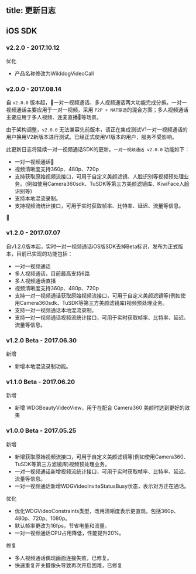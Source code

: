 
title: 更新日志
---

## iOS SDK

### v2.2.0 - 2017.10.12

<span class="changelog optimize">优化</span>

- 产品名称修改为WilddogVideoCall

### v2.0.0 - 2017.08.14

自 `v2.0.0` 版本起，一对一视频通话、多人视频通话两大功能完成分拆。一对一视频通话主要应用于一对一视频，采用 `P2P + NAT穿透`的混合方案；多人视频通话主要应用于多人视频、连麦直播等场景。

由于架构调整，`v2.0.0` 无法兼容先前版本，请正在集成测试V1一对一视频通话的用户换用V2新版本进行测试。已经正式使用V1版本的用户，服务不受影响。

此更新日志将延续一对一视频通话SDK的更新。`一对一视频通话 v2.0.0` 功能如下：

- 一对一视频通话
- 视频清晰度支持360p、480p、720p
- 支持获取原始视频流接口，可用于自定义美颜滤镜、人脸识别等视频预处理业务。(例如使用Camera360sdk、TuSDK等第三方美颜滤镜库、KiwiFace人脸识别等)
- 支持本地混流录制。
- 支持视频流统计接口，可用于实时获取帧率、比特率、延迟、流量等信息。




### v1.2.0 - 2017.07.07

自v1.2.0版本起，实时一对一视频通话iOS版SDK去掉Beta标识，发布为正式版本，目前已实现的功能包括：

- 一对一视频通话
- 多人视频通话，目前最高支持6路
- 多人视频通话直播
- 视频清晰度支持360p、480p、720p
- 支持一对一视频通话获取原始视频流接口，可用于自定义美颜滤镜等(例如使用Camera360sdk、TuSDK等第三方美颜滤镜库)视频预处理业务。
- 支持一对一视频通话本地混流录制。
- 支持一对一视频通话视频流统计接口，可用于实时获取帧率、比特率、延迟、流量等信息。

### v1.2.0 Beta - 2017.06.30

<span class="changelog add">新增</span>

- 新增本地混流录制功能。

### v1.1.0 Beta - 2017.06.20

<span class="changelog add">新增</span>

- 新增 WDGBeautyVideoView，用于在配合 Camera360 美颜时达到更好的效果

### v1.0.0 Beta - 2017.05.25

<span class="changelog add">新增</span>

- 新增获取原始视频流接口，可用于自定义美颜滤镜等(例如使用Camera360、TuSDK等第三方滤镜库)视频预处理业务。
- 一对一视频通话新增视频流统计接口，可用于实时获取帧率、比特率、延迟、流量等信息。
- 一对一视频通话新增WDGVideoInviteStatusBusy状态，表示对方正在通话。

<span class="changelog optimize">优化</span>

- 优化WDGVideoConstraints类型，改用清晰度表示更直观，包括360p、480p、720p、1080p。
- 默认帧率更改为16fps，节省电量和流量。
- 一对一视频通话CPU占用降低，性能提升20%。

<span class="changelog fix">修复</span>

- 多人视频通话偶现画面连接失败，已修复。
- 快速重复开关摄像头导致再次开启困难，已修复

